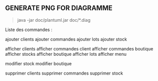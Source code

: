 GENERATE PNG FOR DIAGRAMME
--------------------------

>   java -jar doc/plantuml.jar doc/*.diag


Liste des commandes :

ajouter clients
ajouter commandes
ajouter lots
ajouter stock

afficher clients
afficher commandes client
afficher commandes boutique
afficher stocks
afficher boutique
afficher lots
afficher menu

modifier stock
modifier boutique

supprimer clients
supprimer commandes
supprimer stock